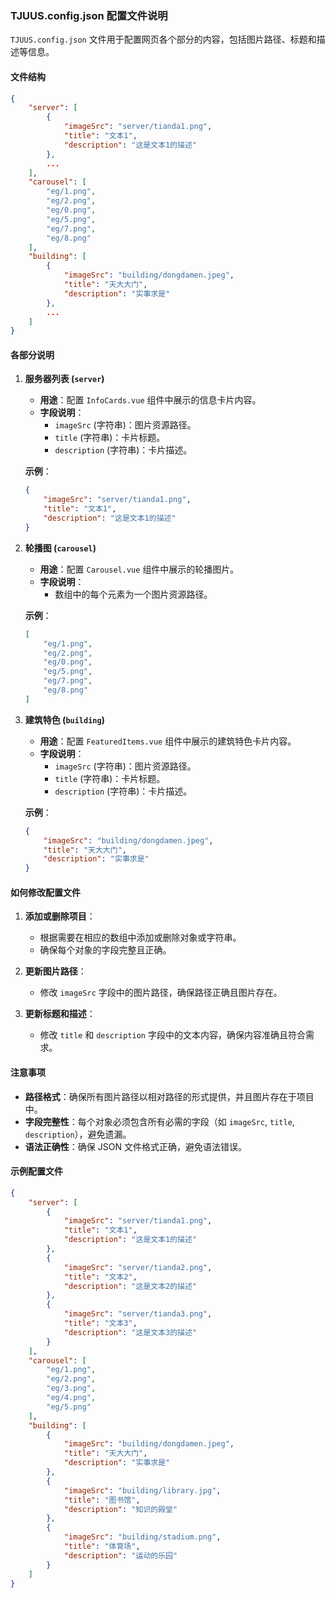 ### TJUUS.config.json 配置文件说明

`TJUUS.config.json` 文件用于配置网页各个部分的内容，包括图片路径、标题和描述等信息。

#### 文件结构

```json
{
    "server": [
        {
            "imageSrc": "server/tianda1.png",
            "title": "文本1",
            "description": "这是文本1的描述"
        },
        ...
    ],
    "carousel": [
        "eg/1.png",
        "eg/2.png",
        "eg/0.png",
        "eg/5.png",
        "eg/7.png",
        "eg/8.png"
    ],
    "building": [
        {
            "imageSrc": "building/dongdamen.jpeg",
            "title": "天大大门",
            "description": "实事求是"
        },
        ...
    ]
}
```

#### 各部分说明

1. **服务器列表 (`server`)**

   - **用途**：配置 `InfoCards.vue` 组件中展示的信息卡片内容。
   - **字段说明**：
     - `imageSrc` (字符串)：图片资源路径。
     - `title` (字符串)：卡片标题。
     - `description` (字符串)：卡片描述。

   **示例**：
   ```json
   {
       "imageSrc": "server/tianda1.png",
       "title": "文本1",
       "description": "这是文本1的描述"
   }
   ```

2. **轮播图 (`carousel`)**

   - **用途**：配置 `Carousel.vue` 组件中展示的轮播图片。
   - **字段说明**：
     - 数组中的每个元素为一个图片资源路径。

   **示例**：
   ```json
   [
       "eg/1.png",
       "eg/2.png",
       "eg/0.png",
       "eg/5.png",
       "eg/7.png",
       "eg/8.png"
   ]
   ```

3. **建筑特色 (`building`)**

   - **用途**：配置 `FeaturedItems.vue` 组件中展示的建筑特色卡片内容。
   - **字段说明**：
     - `imageSrc` (字符串)：图片资源路径。
     - `title` (字符串)：卡片标题。
     - `description` (字符串)：卡片描述。

   **示例**：
   ```json
   {
       "imageSrc": "building/dongdamen.jpeg",
       "title": "天大大门",
       "description": "实事求是"
   }
   ```

#### 如何修改配置文件

1. **添加或删除项目**：
   - 根据需要在相应的数组中添加或删除对象或字符串。
   - 确保每个对象的字段完整且正确。

2. **更新图片路径**：
   - 修改 `imageSrc` 字段中的图片路径，确保路径正确且图片存在。

3. **更新标题和描述**：
   - 修改 `title` 和 `description` 字段中的文本内容，确保内容准确且符合需求。

#### 注意事项

- **路径格式**：确保所有图片路径以相对路径的形式提供，并且图片存在于项目中。
- **字段完整性**：每个对象必须包含所有必需的字段（如 `imageSrc`, `title`, `description`），避免遗漏。
- **语法正确性**：确保 JSON 文件格式正确，避免语法错误。

#### 示例配置文件

```json
{
    "server": [
        {
            "imageSrc": "server/tianda1.png",
            "title": "文本1",
            "description": "这是文本1的描述"
        },
        {
            "imageSrc": "server/tianda2.png",
            "title": "文本2",
            "description": "这是文本2的描述"
        },
        {
            "imageSrc": "server/tianda3.png",
            "title": "文本3",
            "description": "这是文本3的描述"
        }
    ],
    "carousel": [
        "eg/1.png",
        "eg/2.png",
        "eg/3.png",
        "eg/4.png",
        "eg/5.png"
    ],
    "building": [
        {
            "imageSrc": "building/dongdamen.jpeg",
            "title": "天大大门",
            "description": "实事求是"
        },
        {
            "imageSrc": "building/library.jpg",
            "title": "图书馆",
            "description": "知识的殿堂"
        },
        {
            "imageSrc": "building/stadium.png",
            "title": "体育场",
            "description": "运动的乐园"
        }
    ]
}
```